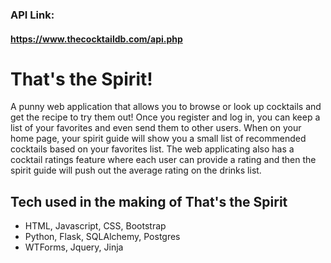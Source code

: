 ### API Link: 
#### https://www.thecocktaildb.com/api.php

# That's the Spirit!
A punny web application that allows you to browse or look up cocktails and get the recipe to try them out!
Once you register and log in, you can keep a list of your favorites and even send them to other users. 
When on your home page, your spirit guide will show you a small list of recommended cocktails based on your favorites list.
The web applicating also has a cocktail ratings feature where each user can provide a rating and then the spirit guide will push out the average rating on the drinks list.
  
## Tech used in the making of That's the Spirit
- HTML, Javascript, CSS, Bootstrap
- Python, Flask, SQLAlchemy, Postgres
- WTForms, Jquery, Jinja
